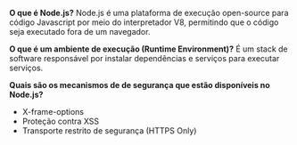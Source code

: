 **O que é Node.js?**
	Node.js é uma plataforma de execução open-source para código Javascript por meio do interpretador V8, permitindo que o código seja executado fora de um navegador.

**O que é um ambiente de execução (Runtime Environment)?**
	É um stack de software responsável por instalar dependências e serviços para executar serviços.

**Quais são os mecanismos de de segurança que estão disponíveis no Node.js?**

- X-frame-options
- Proteção contra XSS
- Transporte restrito de segurança (HTTPS Only)